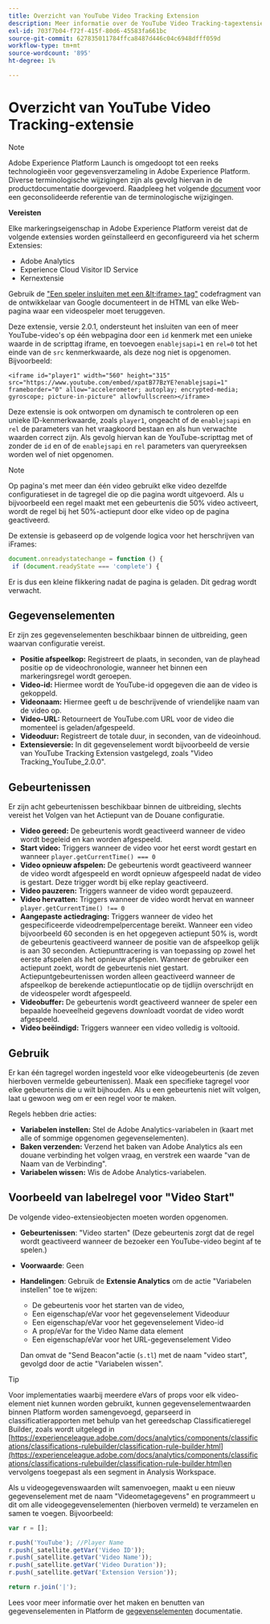 ```yaml
---
title: Overzicht van YouTube Video Tracking Extension
description: Meer informatie over de YouTube Video Tracking-tagextensie in Adobe Experience Platform.
exl-id: 703f7b04-f72f-415f-80d6-45583fa661bc
source-git-commit: 627835011784ffca8487d446c04c6948dfff059d
workflow-type: tm+mt
source-wordcount: '895'
ht-degree: 1%

---
```


# Overzicht van YouTube Video Tracking-extensie

>[!NOTE]
>
>Adobe Experience Platform Launch is omgedoopt tot een reeks technologieën voor gegevensverzameling in Adobe Experience Platform. Diverse terminologische wijzigingen zijn als gevolg hiervan in de productdocumentatie doorgevoerd. Raadpleeg het volgende [document](../../../term-updates.md) voor een geconsolideerde referentie van de terminologische wijzigingen.

**Vereisten**

Elke markeringseigenschap in Adobe Experience Platform vereist dat de volgende extensies worden geïnstalleerd en geconfigureerd via het scherm Extensies:

* Adobe Analytics
* Experience Cloud Visitor ID Service
* Kernextensie

Gebruik de [&quot;Een speler insluiten met een \&lt;iframe> tag&quot;](https://developers.google.com/youtube/player_parameters#Manual_IFrame_Embeds) codefragment van de ontwikkelaar van Google documenteert in de HTML van elke Web-pagina waar een videospeler moet teruggeven.

Deze extensie, versie 2.0.1, ondersteunt het insluiten van een of meer YouTube-video&#39;s op één webpagina door een `id` kenmerk met een unieke waarde in de scripttag iframe, en toevoegen `enablejsapi=1` en `rel=0` tot het einde van de `src` kenmerkwaarde, als deze nog niet is opgenomen. Bijvoorbeeld:

`<iframe id="player1" width="560" height="315" src="https://www.youtube.com/embed/xpatB77BzYE?enablejsapi=1" frameborder="0" allow="accelerometer; autoplay; encrypted-media; gyroscope; picture-in-picture" allowfullscreen></iframe>`

Deze extensie is ook ontworpen om dynamisch te controleren op een unieke ID-kenmerkwaarde, zoals `player1`, ongeacht of de `enablejsapi` en `rel` de parameters van het vraagkoord bestaan en als hun verwachte waarden correct zijn. Als gevolg hiervan kan de YouTube-scripttag met of zonder de `id` en of de `enablejsapi` en `rel` parameters van queryreeksen worden wel of niet opgenomen.

>[!NOTE]
>
>Op pagina&#39;s met meer dan één video gebruikt elke video dezelfde configuratieset in de tagregel die op die pagina wordt uitgevoerd. Als u bijvoorbeeld een regel maakt met een gebeurtenis die 50% video activeert, wordt de regel bij het 50%-actiepunt door elke video op de pagina geactiveerd.

De extensie is gebaseerd op de volgende logica voor het herschrijven van iFrames:

```javascript
document.onreadystatechange = function () {
 if (document.readyState === 'complete') {
```

Er is dus een kleine flikkering nadat de pagina is geladen. Dit gedrag wordt verwacht.

## Gegevenselementen

Er zijn zes gegevenselementen beschikbaar binnen de uitbreiding, geen waarvan configuratie vereist.

* **Positie afspeelkop:** Registreert de plaats, in seconden, van de playhead positie op de videochronologie, wanneer het binnen een markeringsregel wordt geroepen.
* **Video-id:** Hiermee wordt de YouTube-id opgegeven die aan de video is gekoppeld.
* **Videonaam:** Hiermee geeft u de beschrijvende of vriendelijke naam van de video op.
* **Video-URL:** Retourneert de YouTube.com URL voor de video die momenteel is geladen/afgespeeld.
* **Videoduur:** Registreert de totale duur, in seconden, van de videoinhoud.
* **Extensieversie:** In dit gegevenselement wordt bijvoorbeeld de versie van YouTube Tracking Extension vastgelegd, zoals &quot;Video Tracking_YouTube_2.0.0&quot;.

## Gebeurtenissen

Er zijn acht gebeurtenissen beschikbaar binnen de uitbreiding, slechts vereist het Volgen van het Actiepunt van de Douane configuratie.

* **Video gereed:** De gebeurtenis wordt geactiveerd wanneer de video wordt begeleid en kan worden afgespeeld.
* **Start video:** Triggers wanneer de video voor het eerst wordt gestart en wanneer `player.getCurrentTime() === 0`
* **Video opnieuw afspelen:** De gebeurtenis wordt geactiveerd wanneer de video wordt afgespeeld en wordt opnieuw afgespeeld nadat de video is gestart. Deze trigger wordt bij elke replay geactiveerd.
* **Video pauzeren:** Triggers wanneer de video wordt gepauzeerd.
* **Video hervatten:** Triggers wanneer de video wordt hervat en wanneer `player.getCurrentTime() !== 0`
* **Aangepaste actiedraging:** Triggers wanneer de video het gespecificeerde videodrempelpercentage bereikt. Wanneer een video bijvoorbeeld 60 seconden is en het opgegeven actiepunt 50% is, wordt de gebeurtenis geactiveerd wanneer de positie van de afspeelkop gelijk is aan 30 seconden. Actiepunttracering is van toepassing op zowel het eerste afspelen als het opnieuw afspelen. Wanneer de gebruiker een actiepunt zoekt, wordt de gebeurtenis niet gestart. Actiepuntgebeurtenissen worden alleen geactiveerd wanneer de afspeelkop de berekende actiepuntlocatie op de tijdlijn overschrijdt en de videospeler wordt afgespeeld.
* **Videobuffer:** De gebeurtenis wordt geactiveerd wanneer de speler een bepaalde hoeveelheid gegevens downloadt voordat de video wordt afgespeeld.
* **Video beëindigd:** Triggers wanneer een video volledig is voltooid.

## Gebruik

Er kan één tagregel worden ingesteld voor elke videogebeurtenis (de zeven hierboven vermelde gebeurtenissen). Maak een specifieke tagregel voor elke gebeurtenis die u wilt bijhouden. Als u een gebeurtenis niet wilt volgen, laat u gewoon weg om er een regel voor te maken.

Regels hebben drie acties:

* **Variabelen instellen:** Stel de Adobe Analytics-variabelen in (kaart met alle of sommige opgenomen gegevenselementen).
* **Baken verzenden:** Verzend het baken van Adobe Analytics als een douane verbinding het volgen vraag, en verstrek een waarde &quot;van de Naam van de Verbinding&quot;.
* **Variabelen wissen:** Wis de Adobe Analytics-variabelen.

## Voorbeeld van labelregel voor &quot;Video Start&quot;

De volgende video-extensieobjecten moeten worden opgenomen.

* **Gebeurtenissen**: &quot;Video starten&quot; (Deze gebeurtenis zorgt dat de regel wordt geactiveerd wanneer de bezoeker een YouTube-video begint af te spelen.)

* **Voorwaarde**: Geen

* **Handelingen**: Gebruik de **Extensie Analytics** om de actie &quot;Variabelen instellen&quot; toe te wijzen:

   * De gebeurtenis voor het starten van de video,
   * Een eigenschap/eVar voor het gegevenselement Videoduur
   * Een eigenschap/eVar voor het gegevenselement Video-id
   * A prop/eVar for the Video Name data element
   * Een eigenschap/eVar voor het URL-gegevenselement Video

  Dan omvat de &quot;Send Beacon&quot;actie (`s.tl`) met de naam &quot;video start&quot;, gevolgd door de actie &quot;Variabelen wissen&quot;.

>[!TIP]
> 
>Voor implementaties waarbij meerdere eVars of props voor elk video-element niet kunnen worden gebruikt, kunnen gegevenselementwaarden binnen Platform worden samengevoegd, geparseerd in classificatierapporten met behulp van het gereedschap Classificatieregel Builder, zoals wordt uitgelegd in [https://experienceleague.adobe.com/docs/analytics/components/classifications/classifications-rulebuilder/classification-rule-builder.html](https://experienceleague.adobe.com/docs/analytics/components/classifications/classifications-rulebuilder/classification-rule-builder.html)en vervolgens toegepast als een segment in Analysis Workspace.

Als u videogegevenswaarden wilt samenvoegen, maakt u een nieuw gegevenselement met de naam &quot;Videometagegevens&quot; en programmeert u dit om alle videogegevenselementen (hierboven vermeld) te verzamelen en samen te voegen. Bijvoorbeeld:

```javascript
var r = [];

r.push('YouTube'); //Player Name
r.push(_satellite.getVar('Video ID'));
r.push(_satellite.getVar('Video Name'));
r.push(_satellite.getVar('Video Duration'));
r.push(_satellite.getVar('Extension Version'));

return r.join('|');
```

Lees voor meer informatie over het maken en benutten van gegevenselementen in Platform de [gegevenselementen](../../../ui/managing-resources/data-elements.md) documentatie.
